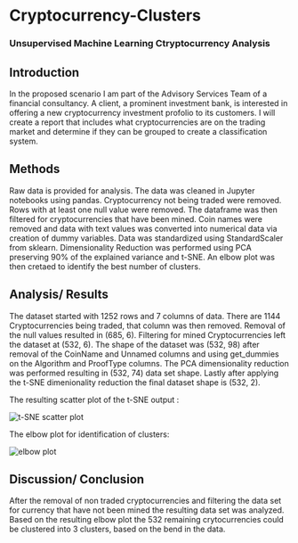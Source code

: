 # Cryptocurrency-Clusters
### Unsupervised Machine Learning Ctryptocurrency Analysis 

## Introduction

In the proposed scenario I am part of the Advisory Services Team of a financial consultancy.  A client, a prominent investment bank, is interested in offering a new cryptocurrency investment profolio to its customers.  I will create a report that includes what cryptocurrencies are on the trading market and determine if they can be grouped to create a classification system.

## Methods

Raw data is provided for analysis. The data was cleaned in Jupyter notebooks using pandas.  Cryptocurrency not being traded were removed.  Rows with at least one null value were removed. The dataframe was then filtered for cryptocurrencies that have been mined.  Coin names were removed and data with text values was converted into numerical data via creation of dummy variables.  Data was standardized using StandardScaler from sklearn.  Dimensionality Reduction was performed using PCA preserving 90% of the explained variance and t-SNE.  An elbow plot was then cretaed to identify the best number of clusters. 

## Analysis/ Results

The dataset started with 1252 rows and 7 columns of data. There are 1144 Cryptocurrencies being traded, that column was then removed.  Removal of the null values resulted in (685, 6).  Filtering for mined Cryptocurrencies left the dataset at (532, 6).  The shape of the dataset was (532, 98) after removal of the CoinName and Unnamed columns and using get_dummies on the Algorithm and ProofType columns.  The PCA dimensionality reduction was performed resulting in  (532, 74) data set shape.  Lastly after applying the t-SNE dimenionality reduction the final dataset shape is (532, 2).

The resulting scatter plot of the t-SNE output :

![t-SNE scatter plot](https://user-images.githubusercontent.com/88807979/153791574-13d6bcf8-3d9a-4d41-b3a0-e33bc1936462.png)

The elbow plot for identification of clusters:

![elbow plot](https://user-images.githubusercontent.com/88807979/153791592-5fd6f5b6-2c0e-4198-8774-045308e32afe.png)

## Discussion/ Conclusion

After the removal of non traded cryptocurrencies and filtering the data set for currency that have not been mined the resulting data set was analyzed. Based on the resulting elbow plot the 532 remaining crytocurrencies could be clustered into 3 clusters, based on the bend in the data.
